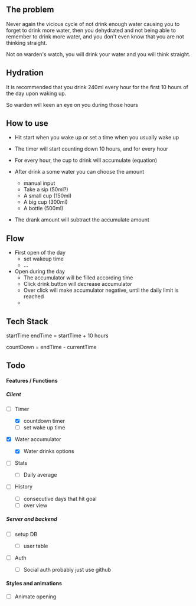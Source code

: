 ## The problem

Never again the vicious cycle of not drink enough water causing you to forget to drink more water, then you dehydrated and not being able to remember to drink more water, and you don't even know that you are not thinking straight.

Not on warden's watch, you will drink your water and you will think straight.

## Hydration

It is recommended that you drink 240ml every hour for the first 10 hours of the day upon waking up.

So warden will keen an eye on you during those hours

## How to use

- Hit start when you wake up or set a time when you usually wake up
- The timer will start counting down 10 hours, and for every hour
- For every hour, the cup to drink will accumulate (equation)
- After drink a some water you can choose the amount

  - manual input
  - Take a sip (50ml?)
  - A small cup (150ml)
  - A big cup (300ml)
  - A bottle (500ml)

- The drank amount will subtract the accumulate amount

## Flow

- First open of the day
  - set wakeup time
  - ...
- Open during the day
  - The accumulator will be filled according time
  - Click drink button will decrease accumulator
  - Over click will make accumulator negative, until the daily limit is reached
  -

## Tech Stack

startTime
endTime = startTime + 10 hours

countDown = endTime - currentTime

## Todo

#### Features / Functions

##### Client

- [ ] Timer

  - [x] countdown timer
  - [ ] set wake up time

- [x] Water accumulator

  - [x] Water drinks options

- [ ] Stats

  - [ ] Daily average

- [ ] History
  - [ ] consecutive days that hit goal
  - [ ] over view

##### Server and backend

- [ ] setup DB

  - [ ] user table

- [ ] Auth
  - [ ] Social auth probably just use github

#### Styles and animations

- [ ] Animate opening
